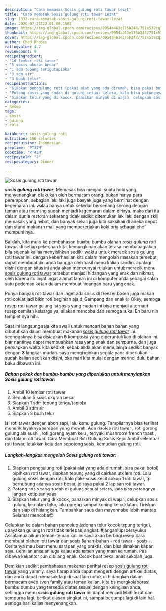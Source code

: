 ```yaml
---
description: "Cara memasak Sosis gulung roti tawar Lezat"
title: "Cara memasak Sosis gulung roti tawar Lezat"
slug: 1332-cara-memasak-sosis-gulung-roti-tawar-lezat
date: 2020-07-21T22:01:08.150Z
image: https://img-global.cpcdn.com/recipes/0954a463e176b248/751x532cq70/sosis-gulung-roti-tawar-foto-resep-utama.jpg
thumbnail: https://img-global.cpcdn.com/recipes/0954a463e176b248/751x532cq70/sosis-gulung-roti-tawar-foto-resep-utama.jpg
cover: https://img-global.cpcdn.com/recipes/0954a463e176b248/751x532cq70/sosis-gulung-roti-tawar-foto-resep-utama.jpg
author: Chad Rhodes
ratingvalue: 4.7
reviewcount: 9
recipeingredient:
- "10 lembar roti tawar"
- "5 sosis ukuran besar"
- "1 sdm tepung terigutapioka"
- "3 sdm air"
- "3 buah telur"
recipeinstructions:
- "Siapkan penggulung roti (pakai alat yang ada dirumah, bisa pakai botol) pipihkan roti tawar, siapkan tepung yang di cairkan utk lem roti. Lalu gulung sosis dengan roti, kalo pake sosis kecil cukup 1 roti tawar, tp berhubung adanya sosis besar, jd saya pakai 2 lapisan roti tawar."
- "Potong sosis yang sudah di gulung sesuai selera, kalo bisa potongnya jangan ketipisan yaaa"
- "Siapkan telur yang di kocok, panaskan minyak di wajan, celupkan sosis gulung ke dalam telur, lalu goreng sampai kuning ke coklatan. Tiriskan dan siap di hidangkan. Tambahkan saus dan mayonnaise lebih mantap. Selamat mencoba😍"
categories:
- Resep
tags:
- sosis
- gulung
- roti

katakunci: sosis gulung roti 
nutrition: 156 calories
recipecuisine: Indonesian
preptime: "PT32M"
cooktime: "PT43M"
recipeyield: "2"
recipecategory: Dinner

---
```



![Sosis gulung roti tawar](https://img-global.cpcdn.com/recipes/0954a463e176b248/751x532cq70/sosis-gulung-roti-tawar-foto-resep-utama.jpg)

<b><i>sosis gulung roti tawar</i></b>, Memasak bisa menjadi suatu hobi yang menyenangkan dilakukan oleh bermacam orang. bukan hanya para perempuan, sebagian laki laki juga banyak juga yang berminat dengan kegemaran ini. walau hanya untuk sekedar bersenang senang dengan teman atau memang sudah menjadi kegemaran dalam dirinya. maka dari itu dalam dunia restoran sekarang tidak sedikit ditemukan laki laki dengan skill memasak yang hebat, dan banyak sekali juga kita saksikan di aneka depot dan stand makanan mall yang mempekerjakan koki pria sebagai chef mumpuni nya.

Baiklah, kita mulai ke pembahasan bumbu bumbu olahan <i>sosis gulung roti tawar</i>. di setiap pekerjaan kita, kemungkinan akan terasa membahagiakan bila sejenak kalian menyisihkan sedikit waktu untuk meracik sosis gulung roti tawar ini. dengan keberhasilan kita dalam mengolah masakan tersebut, dapat membuat diri anda bangga oleh hasil menu kalian sendiri. apalagi disini dengan situs ini anda akan mempunyai rujukan untuk meracik menu <u>sosis gulung roti tawar</u> tersebut menjadi hidangan yang enak dan nikmat, oleh karena itu ingat ingat alamat laman ini di komputer anda sebagai salah satu pedoman kalian dalam membuat hidangan baru yang enak.

Punya banyak roti tawar dan inget ada sosis di freezer.bosen juga makan roti coklat jadi bikin roti beginian aja,d. Gampang dan enak 👍 Okey, semoga resep roti tawar gulung isi sosis yang mudah ini bisa menjadi alternatif resep cemilan keluarga ya, silakan mencoba dan semoga suka. Eh baru nih templet nya hihi.


Saat ini langsung saja kita awali untuk mencari bahan bahan yang dibutuhkan dalam membuat makanan <u><i>sosis gulung roti tawar</i></u> ini. seenggaknya bisa disiapkan <b>5</b> komposisi yang diperuntuk kan di olahan ini. biar nantinya dapat membuahkan rasa yang enak dan sempurna. dan juga persiapkan waktu kita sedikit, sebab anda akan memulainya sedikit banyak dengan <b>3</b> langkah mudah. saya menginginkan segala yang diperlukan sudah kalian sediakan disini, oke mari kita mulai dengan merinci dulu bahan baku dibawah ini.

<!--inarticleads1-->

##### Bahan pokok dan bumbu-bumbu yang diperlukan untuk menyiapkan Sosis gulung roti tawar:

1. Ambil 10 lembar roti tawar
1. Sediakan 5 sosis ukuran besar
1. Siapkan 1 sdm tepung terigu/tapioka
1. Ambil 3 sdm air
1. Siapkan 3 buah telur


Isi roti tawar dengan abon sapi, lalu kamu gulung. Tampilannya bisa terlihat menarik layaknya sarapan yang mewah. Ada risoles roti tawar , roti goreng gulung ala sushi , roti goreng ayam keju , teriyaki mushroom french toast , dan talam roti tawar. Cara Membuat Roti Gulung Sosis Keju: Ambil selembar roti tawar, letakkan keju dan sepotong sosis, kemudian gulung roti. 

<!--inarticleads2-->

##### Langkah-langkah mengolah Sosis gulung roti tawar:

1. Siapkan penggulung roti (pakai alat yang ada dirumah, bisa pakai botol) pipihkan roti tawar, siapkan tepung yang di cairkan utk lem roti. Lalu gulung sosis dengan roti, kalo pake sosis kecil cukup 1 roti tawar, tp berhubung adanya sosis besar, jd saya pakai 2 lapisan roti tawar.
1. Potong sosis yang sudah di gulung sesuai selera, kalo bisa potongnya jangan ketipisan yaaa
1. Siapkan telur yang di kocok, panaskan minyak di wajan, celupkan sosis gulung ke dalam telur, lalu goreng sampai kuning ke coklatan. Tiriskan dan siap di hidangkan. Tambahkan saus dan mayonnaise lebih mantap. Selamat mencoba😍


Celupkan ke dalam bahan pencelup (adonan telur kocok tepung terigu), upayakan gulungan roti tidak terlepas, angkat. #janganlupabersyukur Assalamualaikum teman-teman kali ini saya akan berbagi resep cara membuat olahan roti tawar dan sosis Bahan-bahan - roti tawar - sosis -. Ceritanya mau buat menu sarapan yang praktis, dan bisa dimakan kapan saja. Cemilan andalan juga kalau ada temen yang main ke rumah. Pas dibawa kekantor pun dibilang enak. Cocok buat bekal anak sekolah juga. 

Demikian sedikit pembahasan makanan perihal resep <u>sosis gulung roti tawar</u> yang yummy. saya harap anda dapat mengerti dengan artikel diatas, dan anda dapat memasak lagi di saat lain untuk di hidangkan dalam bermacam even even family atau teman kalian. kita bs mengkolaborasi bumbu bumbu yang tersedia diatas sesuai dengan keinginan anda, sehingga menu <b>sosis gulung roti tawar</b> ini dapat menjadi lebih lezat dan sempurna lagi. berikut ulasan singkat ini, sampai berjumpa lagi di lain hal. semoga hari kalian menyenangkan.
